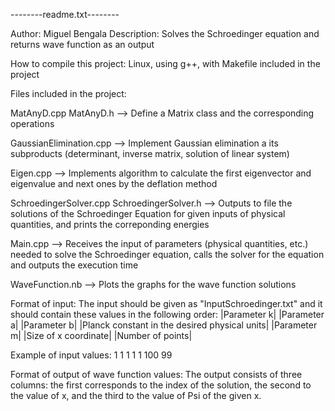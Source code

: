 --------readme.txt--------

Author: Miguel Bengala
Description: Solves the Schroedinger equation and returns wave function as an output




How to compile this project:
Linux, using g++, with Makefile included in the project




Files included in the project:

MatAnyD.cpp     MatAnyD.h
--> Define a Matrix class and the corresponding operations

GaussianElimination.cpp
--> Implement Gaussian elimination a its subproducts (determinant, inverse matrix, solution of linear system)

Eigen.cpp
--> Implements algorithm to calculate the first eigenvector and eigenvalue and next ones by the deflation method

SchroedingerSolver.cpp     SchroedingerSolver.h
--> Outputs to file the solutions of the Schroedinger Equation for given inputs of physical quantities, and prints the correponding energies

Main.cpp
--> Receives the input of parameters (physical quantities, etc.) needed to solve the Schroedinger equation, calls the solver for the equation
and outputs the execution time

WaveFunction.nb
--> Plots the graphs for the wave function solutions




Format of input:
The input should be given as "InputSchroedinger.txt" and it should contain these values in the following order:
|Parameter k|
|Parameter a|
|Parameter b|
|Planck constant in the desired physical units|
|Parameter m|
|Size of x coordinate|
|Number of points|

Example of input values:
1
1
1
1
1
100
99



Format of output of wave function values:
The output consists of three columns: the first corresponds to the index of the solution, the second to the value of x, and the third to the value of Psi of the given x.




